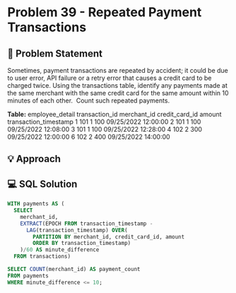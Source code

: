 # Problem 39 - Repeated Payment Transactions

## 📄 Problem Statement
Sometimes, payment transactions are repeated by accident; it could be due to user error, API failure or a retry error that causes a credit card to be charged twice.
Using the transactions table, identify any payments made at the same merchant with the same credit card for the same amount within 10 minutes of each other.  Count such repeated payments.

**Table:** employee_detail
transaction_id	merchant_id	credit_card_id	amount	transaction_timestamp
	1		101			1		100		09/25/2022 12:00:00
	2		101			1		100		09/25/2022 12:08:00
	3		101			1		100		09/25/2022 12:28:00
	4		102			2		300		09/25/2022 12:00:00
	6		102			2		400		09/25/2022 14:00:00

## 💡 Approach

## 💻 SQL Solution

```sql
WITH payments AS (
  SELECT 
    merchant_id, 
    EXTRACT(EPOCH FROM transaction_timestamp - 
      LAG(transaction_timestamp) OVER(
        PARTITION BY merchant_id, credit_card_id, amount 
        ORDER BY transaction_timestamp)
    )/60 AS minute_difference 
  FROM transactions) 

SELECT COUNT(merchant_id) AS payment_count
FROM payments 
WHERE minute_difference <= 10;
